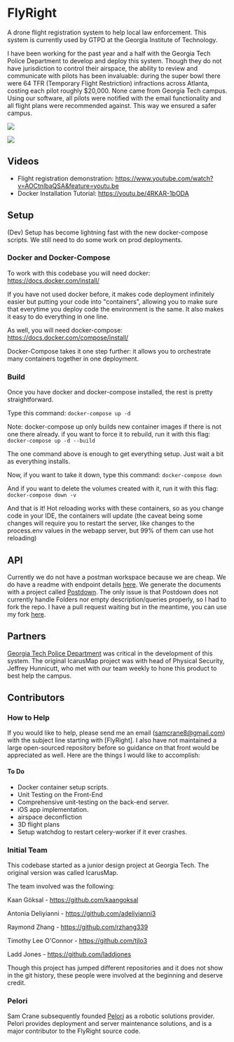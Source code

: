 # FlyRight
A drone flight registration system to help local law enforcement. This system is currently used by GTPD at the Georgia Institute of Technology. 

I have been working for the past year and a half with the Georgia Tech Police Department to develop and deploy this system. Though they do not have jurisdiction to control their airspace, the ability to review and communicate with pilots has been invaluable: during the super bowl there were 64 TFR (Temporary Flight Restriction) infractions across Atlanta, costing each pilot roughly $20,000. None came from Georgia Tech campus. Using our software, all pilots were notified with the email functionality and all flight plans were recommended against. This way we ensured a safer campus.

![](https://raw.githubusercontent.com/samcrane8/FlyRight/master/docs/flight_page.png)

![](https://raw.githubusercontent.com/samcrane8/FlyRight/master/docs/flights_page.png)

## Videos

- Flight registration demonstration: https://www.youtube.com/watch?v=AOCtnlbaQSA&feature=youtu.be
- Docker Installation Tutorial: https://youtu.be/4RKAR-1bODA

## Setup

(Dev) Setup has become lightning fast with the new docker-compose scripts. We still need to do some work on prod deployments.

### Docker and Docker-Compose

To work with this codebase you will need docker: https://docs.docker.com/install/

If you have not used docker before, it makes code deployment infinitely easier but putting your code into "containers", allowing
you to make sure that everytime you deploy code the environment is the same. It also makes it easy to do everything in one line.

As well, you will need docker-compose: https://docs.docker.com/compose/install/

Docker-Compose takes it one step further: it allows you to orchestrate many containers together in one deployment.

### Build

Once you have docker and docker-compose installed, the rest is pretty straightforward.

Type this command: `docker-compose up -d`

Note: docker-compose up only builds new container images if there is not one there already. if you want to force it to rebuild, run it with
this flag: `docker-compose up -d --build`

The one command above is enough to get everything setup. Just wait a bit as everything installs.

Now, if you want to take it down, type this command: `docker-compose down`

And if you want to delete the volumes created with it, run it with this flag: `docker-compose down -v`

And that is it! Hot reloading works with these containers, so as you change code in your IDE, the containers will update (the caveat
being some changes will require you to restart the server, like changes to the process.env values in the webapp server, but 99% of them can use hot reloading)

## API

Currently we do not have a postman workspace because we are cheap. We do have a readme with endpoint details [here](https://github.com/samcrane8/FlyRight/tree/master/docs). We generate the documents with a project called [Postdown](https://github.com/TitorX/Postdown). The only issue is that Postdown does not currently handle Folders nor empty description/queries properly, so I had to fork the repo. I have a pull request waiting but in the meantime, you can use my fork [here](https://github.com/samcrane8/Postdown).

## Partners

[Georgia Tech Police Department](http://www.police.gatech.edu/) was critical in the development of this system. The original IcarusMap project was with head of Physical Security, Jeffrey Hunnicutt, who met with our team weekly to hone this product to best help the campus.

## Contributors

### How to Help

If you would like to help, please send me an email (samcrane8@gmail.com) with the subject line starting with [FlyRight]. I also have not maintained a large open-sourced repository before so guidance on that front would be appreciated as well. Here are the things I would like to accomplish:

#### To Do

<ul>
  <li> Docker container setup scripts.
  <li> Unit Testing on the Front-End
  <li> Comprehensive unit-testing on the back-end server.
  <li> iOS app implementation.
  <li> airspace deconfliction
  <li> 3D flight plans
  <li> Setup watchdog to restart celery-worker if it ever crashes.
</ul>

### Initial Team

This codebase started as a junior design project at Georgia Tech. The original version was called IcarusMap.

The team involved was the following:

Kaan Göksal - https://github.com/kaangoksal

Antonia Deliyianni - https://github.com/adeliyianni3

Raymond Zhang - https://github.com/rzhang339

Timothy Lee O'Connor - https://github.com/tjlo3

Ladd Jones - https://github.com/laddjones

Though this project has jumped different repositories and it does not show in the git history, these people were involved at the beginning and deserve credit.

### Pelori

Sam Crane subsequently founded [Pelori](http://www.pelori.io) as a robotic solutions provider. Pelori provides deployment and server maintenance solutions, and is a major contributor to the FlyRight source code.

